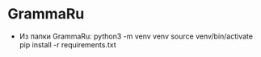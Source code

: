 # GrammaRu

- Из папки GrammaRu:
python3 -m venv venv
source venv/bin/activate
pip install -r requirements.txt